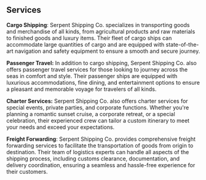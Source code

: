 ## Services
**Cargo Shipping**: Serpent Shipping Co. specializes in transporting goods and merchandise of all kinds, from agricultural products and raw materials to finished goods and luxury items. Their fleet of cargo ships can accommodate large quantities of cargo and are equipped with state-of-the-art navigation and safety equipment to ensure a smooth and secure journey.

**Passenger Travel:** In addition to cargo shipping, Serpent Shipping Co. also offers passenger travel services for those looking to journey across the seas in comfort and style. Their passenger ships are equipped with luxurious accommodations, fine dining, and entertainment options to ensure a pleasant and memorable voyage for travelers of all kinds.

**Charter Services:** Serpent Shipping Co. also offers charter services for special events, private parties, and corporate functions. Whether you're planning a romantic sunset cruise, a corporate retreat, or a special celebration, their experienced crew can tailor a custom itinerary to meet your needs and exceed your expectations.

**Freight Forwarding**: Serpent Shipping Co. provides comprehensive freight forwarding services to facilitate the transportation of goods from origin to destination. Their team of logistics experts can handle all aspects of the shipping process, including customs clearance, documentation, and delivery coordination, ensuring a seamless and hassle-free experience for their customers.
